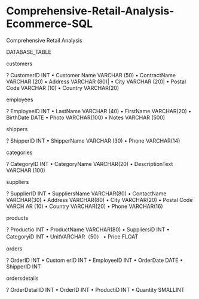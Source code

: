 # Comprehensive-Retail-Analysis-Ecommerce-SQL
Comprehensive Retail Analysis


DATABASE_TABLE

customers

? CustomerID INT • Customer Name VARCHAR (50) • ContractName VARCHAR (20) • Address VARCHAR (80)| • City VARCHAR (20)| • Postal Code VARCHAR (10) • Country VARCHAR(20)

employees

? EmployeeID INT • LastName VARCHAR (40) • FirstName VARCHAR(20) • BirthDate DATE • Photo VARCHAR(100) • Notes VARCHAR (500)

shippers

? ShipperID INT • ShipperName VARCHAR (30) • Phone VARCHAR(14)

categories

? CategoryID INT • CategoryName VARCHAR(20) • DescriptionText VARCHAR (100)

suppliers

? SupplierID INT • SuppliersName VARCHAR(80) • ContactName VARCHAR(30) • Address VARCHAR(80) • City VARCHAR(20) • Postal Code VARCH AR (10) • Country VARCHAR(20) • Phone VARCHAR(16)

products

? Productio INT • ProductName VARCHAR(80) • SuppliersiD INT • CategoryiD INT • UnitVARCHAR（50） • Price FLOAT

orders

? OrderID INT • Custom erID INT • EmployeeID INT • OrderDate DATE • ShipperID INT

ordersdetails

? OrderDetailID INT • OrderID INT • ProductiD INT • Quantity SMALLINT
